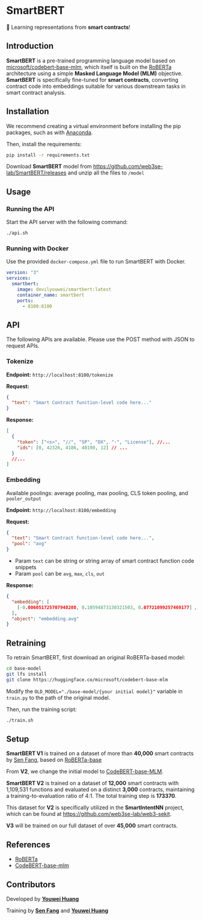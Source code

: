 # SmartBERT

🧐 Learning representations from **smart contracts**!

## Introduction

**SmartBERT** is a pre-trained programming language model based on [microsoft/codebert-base-mlm](https://huggingface.co/microsoft/codebert-base-mlm), which itself is built on the [RoBERTa](https://huggingface.co/facebook/roberta-base) architecture using a simple **Masked Language Model (MLM)** objective. **SmartBERT** is specifically fine-tuned for **smart contracts**, converting contract code into embeddings suitable for various downstream tasks in smart contract analysis.

## Installation

We recommend creating a virtual environment before installing the pip packages, such as with [Anaconda](https://www.anaconda.com/).

Then, install the requirements:

```bash
pip install -r requirements.txt
```

Download **SmartBERT** model from <https://github.com/web3se-lab/SmartBERT/releases> and unzip all the files to `/model`

## Usage

### Running the API

Start the API server with the following command:

```bash
./api.sh
```

### Running with Docker

Use the provided `docker-compose.yml` file to run SmartBERT with Docker.

```yml
version: "3"
services:
  smartbert:
    image: devilyouwei/smartbert:latest
    container_name: smartbert
    ports:
      - 8100:8100
```

## API

The following APIs are available.
Please use the POST method with JSON to request APIs.

### Tokenize

**Endpoint:** `http://localhost:8100/tokenize`

**Request:**

```json
{
  "text": "Smart Contract function-level code here..."
}
```

**Response:**

```json
[
  {
    "token": ["<s>", "//", "SP", "DX", "-", "License"], //...
    "ids": [0, 42326, 4186, 40190, 12] // ...
  }
  //...
]
```

### Embedding

Available poolings: average pooling, max pooling, CLS token pooling, and `pooler_output`

**Endpoint:** `http://localhost:8100/embedding`

**Request:**

```json
{
  "text": "Smart Contract function-level code here...",
  "pool": "avg"
}
```

- Param `text` can be string or string array of smart contract function code snippets
- Param `pool` can be `avg`, `max`, `cls`, `out`

**Response:**

```json
{
  "embedding": [
    [-0.006051725707948208, 0.10594873130321503, 0.07721099257469177] // ... dimension is 768
  ],
  "object": "embedding.avg"
}
```

## Retraining

To retrain SmartBERT, first download an original RoBERTa-based model:

```bash
cd base-model
git lfs install
git clone https://huggingface.co/microsoft/codebert-base-mlm
```

Modify the `OLD_MODEL="./base-model/{your initial model}"` variable in `train.py` to the path of the original model.

Then, run the training script:

```bash
./train.sh
```

## Setup

**SmartBERT V1** is trained on a dataset of more than **40,000** smart contracts by [Sen Fang](https://github.com/TomasAndersonFang), based on [RoBERTa-base](https://huggingface.co/FacebookAI/roberta-base)

From **V2**, we change the initial model to [CodeBERT-base-MLM](https://huggingface.co/microsoft/codebert-base-mlm).

**SmartBERT V2** is trained on a dataset of **12,000** smart contracts with 1,109,531 functions and evaluated on a distinct **3,000** contracts, maintaining a training-to-evaluation ratio of 4:1.
The total training step is **173370**.

This dataset for **V2** is specifically utilized in the **SmartIntentNN** project, which can be found at <https://github.com/web3se-lab/web3-sekit>.

**V3** will be trained on our full dataset of over **45,000** smart contracts.

## References

- [RoBERTa](https://huggingface.co/facebook/roberta-base)
- [CodeBERT-base-mlm](https://huggingface.co/microsoft/codebert-base-mlm)

## Contributors

Developed by **[Youwei Huang](https://www.devil.ren)**

Training by **[Sen Fang](https://github.com/TomasAndersonFang)** and **[Youwei Huang](https://www.devil.ren)**
